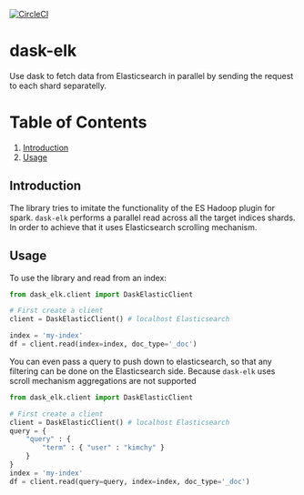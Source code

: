 [![CircleCI](https://circleci.com/gh/avlahop/dask-elk/tree/master.svg?style=svg)](https://circleci.com/gh/avlahop/dask-elk/tree/master)

# dask-elk
Use dask to fetch data from Elasticsearch in parallel by sending the request to each shard separatelly. 

# Table of Contents
1. [Introduction](#introduction)
1. [Usage](#usage)








## Introduction <a name='introduction' />
The library tries to imitate the functionality of the ES Hadoop plugin for spark. `dask-elk` performs a parallel read across all the target indices shards.
In order to achieve that it uses Elasticsearch scrolling mechanism. 


## Usage <a name="usage" />
To use the library and read from an index:

```python
from dask_elk.client import DaskElasticClient

# First create a client
client = DaskElasticClient() # localhost Elasticsearch

index = 'my-index'
df = client.read(index=index, doc_type='_doc')
```

You can even pass a query to push down to elasticsearch, so that any filtering can be done on the Elasticsearch side. Because `dask-elk` uses scroll mechanism aggregations are not supported
```python
from dask_elk.client import DaskElasticClient

# First create a client
client = DaskElasticClient() # localhost Elasticsearch
query = {
    "query" : {
        "term" : { "user" : "kimchy" }
    }
}
index = 'my-index'
df = client.read(query=query, index=index, doc_type='_doc')
```